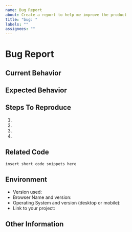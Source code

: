 ```yaml
---
name: Bug Report
about: Create a report to help me improve the product
title: "bug: "
labels: ""
assignees: ""
---
```


<!-- Your issue may already be reported! Please search on the issue tracker before creating one. -->

<!-- ISSUES MISSING IMPORTANT INFORMATION MAY BE CLOSED WITHOUT INVESTIGATION. -->

# Bug Report

## Current Behavior

<!-- Describe how the bug manifests. -->

## Expected Behavior

<!-- Describe what the behavior would be without the bug. -->

## Steps To Reproduce

<!--  Please explain the steps required to duplicate the issue, especially if you are able to provide a sample application. -->

1.
2.
3.
4.

## Related Code

<!-- If you are able to illustrate the bug with an example, please provide a sample application via one of the following means:

- A sample application via GitHub

- StackBlitz: https://stackblitz.com
- StackBlitz (Device-Bars): https://stackblitz.com/edit/device-bars?file=index.html

- CodeSandbox: https://codesandbox.io
-->

```
insert short code snippets here
```

## Environment

<!--- Include as many relevant details about the environment you experienced the bug in -->

- Version used:
- Browser Name and version:
- Operating System and version (desktop or mobile):
- Link to your project:

## Other Information

<!-- List any other information that is relevant to your issue. Stack traces, related issues, suggestions on how to fix, Stack Overflow links, forum links, etc. -->
